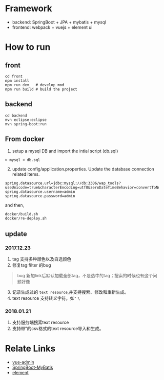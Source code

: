 
# Framework

- backend: SpringBoot + JPA + mybatis + mysql
- frontend: webpack + vuejs + element ui

# How to run

## front
```
cd front
npm install
npm run dev   # develop mod
npm run build # build the project
```

## backend
```
cd backend
mvn eclipse:eclipse
mvn spring-boot:run
```

## From docker
1. setup a mysql DB and import the intial script (db.sql)
```
> mysql < db.sql
```
2. update config/application.properties. Update the database connection related items.
```
spring.datasource.url=jdbc:mysql://db:3306/wap_tools?useUnicode=true&characterEncoding=utf8&zeroDateTimeBehavior=convertToNull
spring.datasource.username=admin
spring.datasource.password=admin
```

and then,
```bash
docker/build.sh
docker/re-deploy.sh
```

## update
### 2017.12.23
1. tag 支持多种顔色以及自选颜色
2. 修复tag filter 的bug
> bug 新加link后默认加载全部tag，不是选中的tag；搜索的时候也有这个问题好像

3. 记录生成过的 `text resource`,并支持搜索、修改和重新生成。
4. text resource 支持转义字符，如`"` `\`

### 2018.01.21
1. 支持服务端搜索text resource
2. 支持带”的csv格式的text resource导入和生成。

# Relate Links
- [vue-admin](https://github.com/taylorchen709/vue-admin)
- [SpringBoot-MyBatis](https://github.com/ShawnyXiao/SpringBoot-MyBatis)
- [element](https://github.com/ElemeFE/element)
